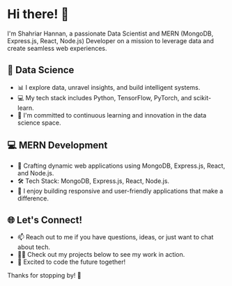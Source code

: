 # Hi there! 👋

I'm Shahriar Hannan, a passionate Data Scientist and MERN (MongoDB, Express.js, React, Node.js) Developer on a mission to leverage data and create seamless web experiences.

## 🚀 Data Science

- 📊 I explore data, unravel insights, and build intelligent systems.
- 💻 My tech stack includes Python, TensorFlow, PyTorch, and scikit-learn.
- 🌱 I'm committed to continuous learning and innovation in the data science space.

## 💻 MERN Development

- 🚀 Crafting dynamic web applications using MongoDB, Express.js, React, and Node.js.
- 🛠️ Tech Stack: MongoDB, Express.js, React, Node.js.
- 🔧 I enjoy building responsive and user-friendly applications that make a difference.

## 🌐 Let's Connect!

- 📫 Reach out to me if you have questions, ideas, or just want to chat about tech.
- 👨‍💻 Check out my projects below to see my work in action.
- 🌟 Excited to code the future together!

Thanks for stopping by! 🌈
